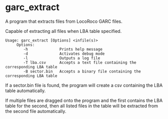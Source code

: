 # garc_extract
A program that extracts files from LocoRoco GARC files.

Capable of extracting all files when LBA table specified.

    Usage: garc_extract [Options] <infile(s)>
         Options:
            -h              Prints help message
            -d              Activates debug mode
            -l              Outputs a log file
            -T lba.csv      Accepts a text file containing the corresponding LBA table
            -B sector.bin   Accepts a binary file containing the corresponding LBA table

If a sector.bin file is found, the program will create a csv containing the LBA table automatically.

If multiple files are dragged onto the program and the first contains the LBA table for the second,
then all listed files in the table will be extracted from the second file automatically.
